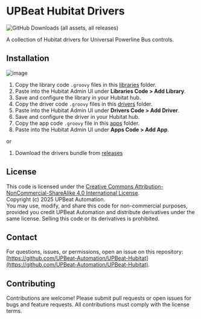 # UPBeat Hubitat Drivers
![GitHub Downloads (all assets, all releases)](https://img.shields.io/github/downloads/UPBeat-Automation/UPBeat-Hubitat/total)

A collection of Hubitat drivers for Universal Powerline Bus controls.

## Installation

![image](https://github.com/user-attachments/assets/62ee0eab-e789-42c8-bf2b-d561ad5a8850)

1. Copy the library code `.groovy` files in this [libraries](libraries) folder.
2. Paste into the Hubitat Admin UI under **Libraries Code > Add Library**.
3. Save and configure the library in your Hubitat hub.
4. Copy the driver code `.groovy` files in this [drivers](drivers) folder.
5. Paste into the Hubitat Admin UI under **Drivers Code > Add Driver**.
6. Save and configure the driver in your Hubitat hub.
7. Copy the app code `.groovy` file in this [apps](apps) folder.
8. Paste into the Hubitat Admin UI under **Apps Code > Add App**.

or 

1. Download the drivers bundle from [releases](https://github.com/UPBeat-Automation/UPBeat-Hubitat/releases)
   
## License
This code is licensed under the [Creative Commons Attribution-NonCommercial-ShareAlike 4.0 International License](http://creativecommons.org/licenses/by-nc-sa/4.0/).  
Copyright (c) 2025 UPBeat Automation.  
You may use, modify, and share this code for non-commercial purposes, provided you credit UPBeat Automation and distribute derivatives under the same license. Selling this code or its derivatives is prohibited.

## Contact
For questions, issues, or permissions, open an issue on this repository: [https://github.com/UPBeat-Automation/UPBeat-Hubitat](https://github.com/UPBeat-Automation/UPBeat-Hubitat).

## Contributing
Contributions are welcome! Please submit pull requests or open issues for bugs and feature requests. All contributions must comply with the license terms.
